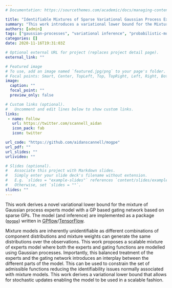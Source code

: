 ```yaml
---
# Documentation: https://sourcethemes.com/academic/docs/managing-content/

title: "Identifiable Mixtures of Sparse Variational Gaussian Process Experts"
summary: "This work introduces a variational lower bound for the Mixture of Gaussian Process Experts model with a GP-based gating network based on sparse GPs. The model (and inference) are implemented in GPflow/TensorFlow."
authors: [admin]
tags: ["gaussian-processes", "variational inference", "probabilistic-modelling", "machine-learning", "python", "GPflow", "TensorFlow", "bayesian-inference"]
categories: []
date: 2020-11-16T19:31:03Z

# Optional external URL for project (replaces project detail page).
external_link: ""

# Featured image
# To use, add an image named `featured.jpg/png` to your page's folder.
# Focal points: Smart, Center, TopLeft, Top, TopRight, Left, Right, BottomLeft, Bottom, BottomRight.
image:
  caption: ""
  focal_point: ""
  preview_only: false

# Custom links (optional).
#   Uncomment and edit lines below to show custom links.
links:
 - name: Follow
   url: https://twitter.com/scannell_aidan
   icon_pack: fab
   icon: twitter

url_code: "https://github.com/aidanscannell/mogpe"
url_pdf: ""
url_slides: ""
urlivideo: ""

# Slides (optional).
#   Associate this project with Markdown slides.
#   Simply enter your slide deck's filename without extension.
#   E.g. `slides = "example-slides"` references `content/slides/example-slides.md`.
#   Otherwise, set `slides = ""`.
slides: ""
---
```

This work derives a novel variational lower bound for the mixture of Gaussian process experts model with a GP based gating network based on sparse GPs. 
The model (and inference) are implemented as a package ([`mogpe`](https://github.com/aidanscannell/mogpe)) written
in [GPflow](https://github.com/GPflow/GPflow)/[TensorFlow](https://github.com/tensorflow/tensorflow).

Mixture models are inherently unidentifiable as different combinations of component distributions
and mixture weights can generate the same distributions over the observations.
This work proposes a scalable mixture of experts model where both the experts and gating functions are
modelled using Gaussian processes.
Importantly, this balanced treatment of the experts and the gating network introduces an
interplay between the different parts of the model.
This can be used to constrain the set of admissible
functions reducing the identifiability issues normally associated with mixture models.
This work derives a variational lower bound that allows for stochastic updates enabling the model to
be used in a scalable fashion.



